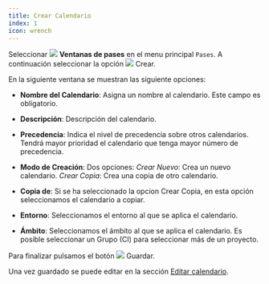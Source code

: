 ```yaml
---
title: Crear Calendario
index: 1
icon: wrench
---
```


Seleccionar <img src="/static/images/icons/slot.svg" /> **Ventanas de pases** en
el menu principal `Pases`. A continuación seleccionar la opción <img
src="/static/images/icons/add.svg" /> Crear.

En la siguiente ventana se muestran las siguiente opciones:

- **Nombre del Calendario**: Asigna un nombre al calendario. Este campo es
obligatorio.
- **Descripción**: Descripción del calendario.
- **Precedencia**: Indica el nivel de precedencia sobre otros calendarios.
  Tendrá mayor prioridad el calendario que tenga mayor número de precedencia.
- **Modo de Creación**: Dos opciones:
  *Crear Nuevo*: Crea un nuevo calendario.
  *Crear Copia*: Crea una copia de otro calendario.

- **Copia de**: Si se ha seleccionado la opcion Crear Copia, en esta opción
seleccionamos el calendario a copiar.
- **Entorno**: Seleccionamos el entorno al que se aplica el calendario.
- **Ámbito**: Seleccionamos el ámbito al que se aplica el calendario. Es posible seleccionar un Grupo (CI) para seleccionar más de un proyecto.

Para finalizar pulsamos el botón <img src="/static/images/icons/save.svg"
/> Guardar.

Una vez guardado se puede editar en la sección [Editar
calendario](how-to/create-calendar).

